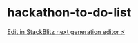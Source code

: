 # hackathon-to-do-list

[Edit in StackBlitz next generation editor ⚡️](https://stackblitz.com/~/github.com/khaiwhan/hackathon-to-do-list)